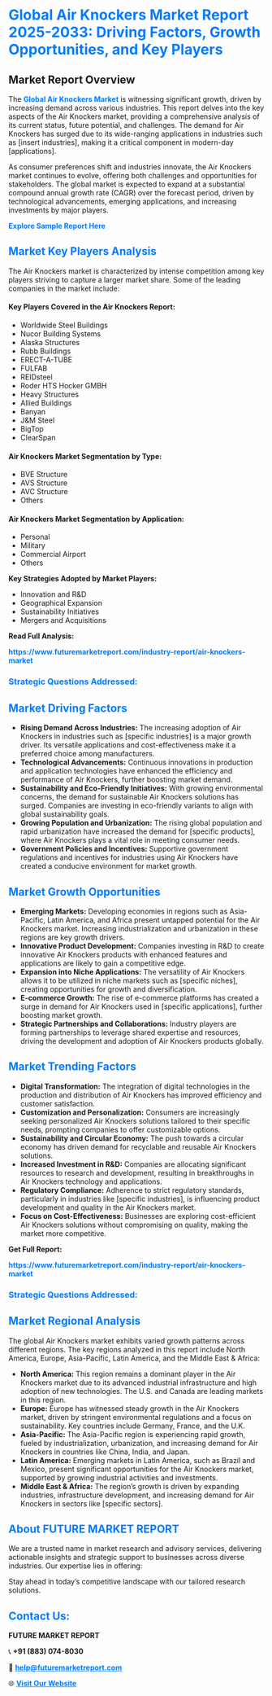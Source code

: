 <h1 style="color: #007BFF;">Global Air Knockers Market Report 2025-2033: Driving Factors, Growth Opportunities, and Key Players</h1>

<section id="overview">
<h2>Market Report Overview</h2>
<p>The <a href="https://www.futuremarketreport.com/industry-report/air-knockers-market" style="color: #007BFF; text-decoration: none;"><strong>Global Air Knockers Market</strong></a> is witnessing significant growth, driven by increasing demand across various industries. This report delves into the key aspects of the Air Knockers market, providing a comprehensive analysis of its current status, future potential, and challenges. The demand for Air Knockers has surged due to its wide-ranging applications in industries such as [insert industries], making it a critical component in modern-day [applications].</p>
<p>As consumer preferences shift and industries innovate, the Air Knockers market continues to evolve, offering both challenges and opportunities for stakeholders. The global market is expected to expand at a substantial compound annual growth rate (CAGR) over the forecast period, driven by technological advancements, emerging applications, and increasing investments by major players.</p>
</section>

<section id="overview">
<p><a href="https://www.futuremarketreport.com/request-sample/reportId=37650" style="color: #007BFF; text-decoration: none;"><strong>Explore Sample Report Here</strong></a></p>
</section>

<section id="key-players">
<h2 style="color: #007BFF;">Market Key Players Analysis</h2>
<p>The Air Knockers market is characterized by intense competition among key players striving to capture a larger market share. Some of the leading companies in the market include:</p>
<h4>Key Players Covered in the Air Knockers Report:</h4>
<ul><li>Worldwide Steel Buildings</li><li>Nucor Building Systems</li><li>Alaska Structures</li><li>Rubb Buildings</li><li>ERECT-A-TUBE</li><li>FULFAB</li><li>REIDsteel</li><li>Roder HTS Hocker GMBH</li><li>Heavy Structures</li><li>Allied Buildings</li><li>Banyan</li><li>J&amp;M Steel</li><li>BigTop</li><li>ClearSpan</li></ul>
<h4>Air Knockers Market Segmentation by Type:</h4>
<ul><li>BVE Structure</li><li>AVS Structure</li><li>AVC Structure</li><li>Others</li></ul>

<h4>Air Knockers Market Segmentation by Application:</h4>
<ul><li>Personal</li><li>Military</li><li>Commercial Airport</li><li>Others</li></ul>
<p><strong>Key Strategies Adopted by Market Players:</strong></p>
<ul>
<li>Innovation and R&D</li>
<li>Geographical Expansion</li>
<li>Sustainability Initiatives</li>
<li>Mergers and Acquisitions</li>
</ul>
</section>

<section>
<p><strong>Read Full Analysis: </strong></p><a href="https://www.futuremarketreport.com/industry-report/air-knockers-market" style="color: #007BFF; text-decoration: none;"><strong>https://www.futuremarketreport.com/industry-report/air-knockers-market</strong></a>
<h3 style="color: #007BFF;">Strategic Questions Addressed:</h3>
</section>

<section id="driving-factors">
<h2 style="color: #007BFF;">Market Driving Factors</h2>
<ul>
<li><strong>Rising Demand Across Industries:</strong> The increasing adoption of Air Knockers in industries such as [specific industries] is a major growth driver. Its versatile applications and cost-effectiveness make it a preferred choice among manufacturers.</li>
<li><strong>Technological Advancements:</strong> Continuous innovations in production and application technologies have enhanced the efficiency and performance of Air Knockers, further boosting market demand.</li>
<li><strong>Sustainability and Eco-Friendly Initiatives:</strong> With growing environmental concerns, the demand for sustainable Air Knockers solutions has surged. Companies are investing in eco-friendly variants to align with global sustainability goals.</li>
<li><strong>Growing Population and Urbanization:</strong> The rising global population and rapid urbanization have increased the demand for [specific products], where Air Knockers plays a vital role in meeting consumer needs.</li>
<li><strong>Government Policies and Incentives:</strong> Supportive government regulations and incentives for industries using Air Knockers have created a conducive environment for market growth.</li>
</ul>
</section>

<section id="growth-opportunities">
<h2 style="color: #007BFF;">Market Growth Opportunities</h2>
<ul>
<li><strong>Emerging Markets:</strong> Developing economies in regions such as Asia-Pacific, Latin America, and Africa present untapped potential for the Air Knockers market. Increasing industrialization and urbanization in these regions are key growth drivers.</li>
<li><strong>Innovative Product Development:</strong> Companies investing in R&D to create innovative Air Knockers products with enhanced features and applications are likely to gain a competitive edge.</li>
<li><strong>Expansion into Niche Applications:</strong> The versatility of Air Knockers allows it to be utilized in niche markets such as [specific niches], creating opportunities for growth and diversification.</li>
<li><strong>E-commerce Growth:</strong> The rise of e-commerce platforms has created a surge in demand for Air Knockers used in [specific applications], further boosting market growth.</li>
<li><strong>Strategic Partnerships and Collaborations:</strong> Industry players are forming partnerships to leverage shared expertise and resources, driving the development and adoption of Air Knockers products globally.</li>
</ul>
</section>

<section id="trending-factors">
<h2 style="color: #007BFF;">Market Trending Factors</h2>
<ul>
<li><strong>Digital Transformation:</strong> The integration of digital technologies in the production and distribution of Air Knockers has improved efficiency and customer satisfaction.</li>
<li><strong>Customization and Personalization:</strong> Consumers are increasingly seeking personalized Air Knockers solutions tailored to their specific needs, prompting companies to offer customizable options.</li>
<li><strong>Sustainability and Circular Economy:</strong> The push towards a circular economy has driven demand for recyclable and reusable Air Knockers solutions.</li>
<li><strong>Increased Investment in R&D:</strong> Companies are allocating significant resources to research and development, resulting in breakthroughs in Air Knockers technology and applications.</li>
<li><strong>Regulatory Compliance:</strong> Adherence to strict regulatory standards, particularly in industries like [specific industries], is influencing product development and quality in the Air Knockers market.</li>
<li><strong>Focus on Cost-Effectiveness:</strong> Businesses are exploring cost-efficient Air Knockers solutions without compromising on quality, making the market more competitive.</li>
</ul>
</section>

<section>
<p><strong>Get Full Report: </strong></p><a href="https://www.futuremarketreport.com/industry-report/air-knockers-market" style="color: #007BFF; text-decoration: none;"><strong>https://www.futuremarketreport.com/industry-report/air-knockers-market</strong></a>
<h3 style="color: #007BFF;">Strategic Questions Addressed:</h3>
</section>


<section id="regional-analysis">
<h2 style="color: #007BFF;">Market Regional Analysis</h2>
<p>The global Air Knockers market exhibits varied growth patterns across different regions. The key regions analyzed in this report include North America, Europe, Asia-Pacific, Latin America, and the Middle East & Africa:</p>
<ul>
<li><strong>North America:</strong> This region remains a dominant player in the Air Knockers market due to its advanced industrial infrastructure and high adoption of new technologies. The U.S. and Canada are leading markets in this region.</li>
<li><strong>Europe:</strong> Europe has witnessed steady growth in the Air Knockers market, driven by stringent environmental regulations and a focus on sustainability. Key countries include Germany, France, and the U.K.</li>
<li><strong>Asia-Pacific:</strong> The Asia-Pacific region is experiencing rapid growth, fueled by industrialization, urbanization, and increasing demand for Air Knockers in countries like China, India, and Japan.</li>
<li><strong>Latin America:</strong> Emerging markets in Latin America, such as Brazil and Mexico, present significant opportunities for the Air Knockers market, supported by growing industrial activities and investments.</li>
<li><strong>Middle East & Africa:</strong> The region’s growth is driven by expanding industries, infrastructure development, and increasing demand for Air Knockers in sectors like [specific sectors].</li>
</ul>
</section>

<footer>
<h2 style="color: #007BFF;">About FUTURE MARKET REPORT</h2>
<p>We are a trusted name in market research and advisory services, delivering actionable insights and strategic support to businesses across diverse industries. Our expertise lies in offering:</p>

<p>Stay ahead in today’s competitive landscape with our tailored research solutions.</p>

<h2 style="color: #007BFF;">Contact Us:</h2>
<p><strong>FUTURE MARKET REPORT</strong></p>
<p>📞 <strong>+91 (883) 074-8030</strong></p>
<p>📧 <strong><a href="mailto:help@futuremarketreport.com" style="color: #007BFF;">help@futuremarketreport.com</a></strong></p>
<p>🌐 <strong><a href="https://www.futuremarketreport.com/" style="color: #007BFF;">Visit Our Website</a></strong></p>
</footer>